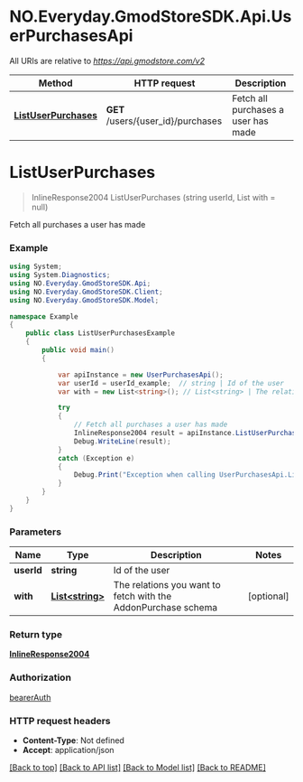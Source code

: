# NO.Everyday.GmodStoreSDK.Api.UserPurchasesApi

All URIs are relative to *https://api.gmodstore.com/v2*

Method | HTTP request | Description
------------- | ------------- | -------------
[**ListUserPurchases**](UserPurchasesApi.md#listuserpurchases) | **GET** /users/{user_id}/purchases | Fetch all purchases a user has made

<a name="listuserpurchases"></a>
# **ListUserPurchases**
> InlineResponse2004 ListUserPurchases (string userId, List<string> with = null)

Fetch all purchases a user has made

### Example
```csharp
using System;
using System.Diagnostics;
using NO.Everyday.GmodStoreSDK.Api;
using NO.Everyday.GmodStoreSDK.Client;
using NO.Everyday.GmodStoreSDK.Model;

namespace Example
{
    public class ListUserPurchasesExample
    {
        public void main()
        {

            var apiInstance = new UserPurchasesApi();
            var userId = userId_example;  // string | Id of the user
            var with = new List<string>(); // List<string> | The relations you want to fetch with the AddonPurchase schema (optional) 

            try
            {
                // Fetch all purchases a user has made
                InlineResponse2004 result = apiInstance.ListUserPurchases(userId, with);
                Debug.WriteLine(result);
            }
            catch (Exception e)
            {
                Debug.Print("Exception when calling UserPurchasesApi.ListUserPurchases: " + e.Message );
            }
        }
    }
}
```

### Parameters

Name | Type | Description  | Notes
------------- | ------------- | ------------- | -------------
 **userId** | **string**| Id of the user | 
 **with** | [**List&lt;string&gt;**](string.md)| The relations you want to fetch with the AddonPurchase schema | [optional] 

### Return type

[**InlineResponse2004**](InlineResponse2004.md)

### Authorization

[bearerAuth](../README.md#bearerAuth)

### HTTP request headers

 - **Content-Type**: Not defined
 - **Accept**: application/json

[[Back to top]](#) [[Back to API list]](../README.md#documentation-for-api-endpoints) [[Back to Model list]](../README.md#documentation-for-models) [[Back to README]](../README.md)
